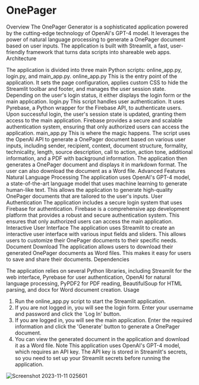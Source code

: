 # OnePager
Overview
The OnePager Generator is a sophisticated application powered by the cutting-edge technology of OpenAI's GPT-4 model. It leverages the power of natural language processing to generate a OnePager document based on user inputs. The application is built with Streamlit, a fast, user-friendly framework that turns data scripts into shareable web apps.
Architecture

The application is divided into three main Python scripts: online_app.py, login.py, and main_app.py.
online_app.py
This is the entry point of the application. It sets the page configuration, applies custom CSS to hide the Streamlit toolbar and footer, and manages the user session state. Depending on the user's login status, it either displays the login form or the main application.
login.py
This script handles user authentication. It uses Pyrebase, a Python wrapper for the Firebase API, to authenticate users. Upon successful login, the user's session state is updated, granting them access to the main application. Firebase provides a secure and scalable authentication system, ensuring that only authorized users can access the application.
main_app.py
This is where the magic happens. The script uses the OpenAI API to generate a OnePager document based on various user inputs, including sender, recipient, context, document structure, formality, technicality, length, source description, call to action, action tone, additional information, and a PDF with background information. The application then generates a OnePager document and displays it in markdown format. The user can also download the document as a Word file.
Advanced Features
Natural Language Processing
The application uses OpenAI's GPT-4 model, a state-of-the-art language model that uses machine learning to generate human-like text. This allows the application to generate high-quality OnePager documents that are tailored to the user's inputs.
User Authentication
The application includes a secure login system that uses Firebase for authentication. Firebase is a comprehensive app development platform that provides a robust and secure authentication system. This ensures that only authorized users can access the main application.
Interactive User Interface
The application uses Streamlit to create an interactive user interface with various input fields and sliders. This allows users to customize their OnePager documents to their specific needs.
Document Download
The application allows users to download their generated OnePager documents as Word files. This makes it easy for users to save and share their documents.
Dependencies

The application relies on several Python libraries, including Streamlit for the web interface, Pyrebase for user authentication, OpenAI for natural language processing, PyPDF2 for PDF reading, BeautifulSoup for HTML parsing, and docx for Word document creation.
Usage

1. Run the online_app.py script to start the Streamlit application.
2. If you are not logged in, you will see the login form. Enter your username and password and click the 'Log In' button.
3. If you are logged in, you will see the main application. Enter the required information and click the 'Generate' button to generate a OnePager document.
4. You can view the generated document in the application and download it as a Word file.
Note
This application uses OpenAI's GPT-4 model, which requires an API key. The API key is stored in Streamlit's secrets, so you need to set up your Streamlit secrets before running the application.


![Screenshot 2023-11-11 025601](https://github.com/eakgun/onepager-streamlit/assets/60859449/c1c2bbd6-0111-4155-8341-150df0e8fc26)
